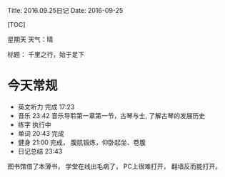 Title: 2016.09.25日记
Date: 2016-09-25

[TOC]

星期天 天气：晴

标题： 千里之行，始于足下

# 今天常规

- 英文听力 完成 17:23
- 音乐 23:42 音乐导聆第一章第一节，古琴与士, 了解古琴的发展历史
- 练字 执行中
- 单词 20:43 完成
- 健身 21:00 完成， 腹肌锻炼，仰卧起坐、卷腹
- 日记总结 23:43


图书馆借了本薄书， 学堂在线出毛病了， PC上很难打开， 翻墙反而能打开。


